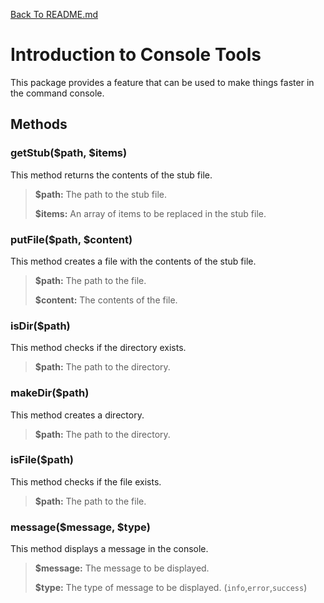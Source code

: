 [Back To README.md](https://github.com/jobmetric/laravel-package-core/blob/master/README.md)

# Introduction to Console Tools

This package provides a feature that can be used to make things faster in the command console.

## Methods

### getStub($path, $items)

This method returns the contents of the stub file.

> **$path:** The path to the stub file.
>
> **$items:** An array of items to be replaced in the stub file.

### putFile($path, $content)

This method creates a file with the contents of the stub file.

> **$path:** The path to the file.
> 
> **$content:** The contents of the file.

### isDir($path)

This method checks if the directory exists.

> **$path:** The path to the directory.

### makeDir($path)

This method creates a directory.

> **$path:** The path to the directory.

### isFile($path)

This method checks if the file exists.

> **$path:** The path to the file.

### message($message, $type)

This method displays a message in the console.

> **$message:** The message to be displayed.
> 
> **$type:** The type of message to be displayed. (`info`,`error`,`success`)
